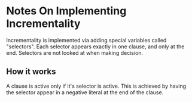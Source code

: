# Notes On Implementing Incrementality

Incrementality is implemented via adding special variables called "selectors".
Each selector appears exactly in one clause, and only at the end. Selectors
are not looked at when making decision.

## How it works

A clause is active only if it's selector is active. This is achieved by having
the selector appear in a negative literal at the end of the clause.

